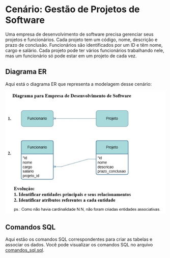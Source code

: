 # Cenário: Gestão de Projetos de Software

Uma empresa de desenvolvimento de software precisa gerenciar seus projetos e funcionários. Cada projeto tem um código, nome, descrição e prazo de conclusão. Funcionários são identificados por um ID e têm nome, cargo e salário. Cada projeto pode ter vários funcionários trabalhando nele, mas um funcionário só pode estar em um projeto de cada vez.

## Diagrama ER

Aqui está o diagrama ER que representa a modelagem desse cenário:

![Diagrama ER](imagens/EmpresaSoftware.jpg)

## Comandos SQL

Aqui estão os comandos SQL correspondentes para criar as tabelas e associar os dados. Você pode visualizar os comandos SQL no arquivo [comandos_sql.sql](comandos_sql.sql/EmpresaSoftware).
